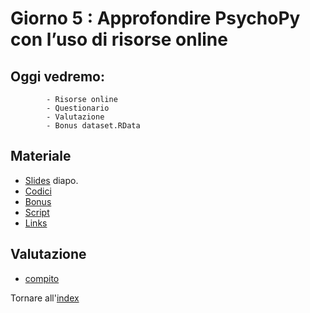 # Giorno 5 : Approfondire PsychoPy con l’uso di risorse online

## Oggi vedremo:
			- Risorse online
			- Questionario
			- Valutazione
			- Bonus dataset.RData


## Materiale

- [Slides](https://docs.google.com/presentation/d/1t6aIbt2Zr2FkTwUNXh45odyE8RiJjLbgCp52ZEJ13yk/edit#slide=id.g1028bbd5426_0_10) diapo.
- [Codici](material/snippet.txt)
- [Bonus](https://github.com/Merluin/Data_analysis_template)
- [Script](material/data_exploration.R)
- [Links](links.md)


## Valutazione
- [compito](material/stroop.zip)

Tornare all'[index](index.md)
